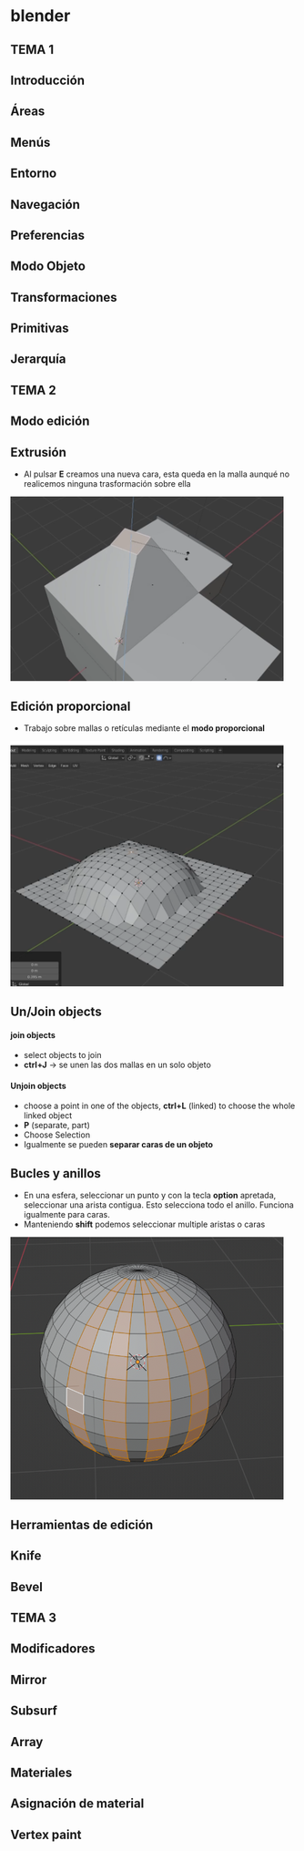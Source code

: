 # blender

## TEMA 1

## Introducción
## Áreas
## Menús
## Entorno
## Navegación
## Preferencias
## Modo Objeto
## Transformaciones
## Primitivas
## Jerarquía

## TEMA 2

## Modo edición

## Extrusión
- Al pulsar **E** creamos una nueva cara, esta queda en la malla aunqué no realicemos ninguna trasformación sobre ella  

<img src="https://raw.githubusercontent.com/manviny/blender/main/assets/extrusion.png" width="480">

## Edición proporcional
- Trabajo sobre mallas o retículas mediante el **modo proporcional**

<img src="https://raw.githubusercontent.com/manviny/blender/main/assets/edicion_proporcional.png" width="480">

## Un/Join objects
#### join objects
- select objects to join
- **ctrl+J** -> se unen las dos mallas en un solo objeto
#### Unjoin objects
- choose a point in one of the objects, **ctrl+L** (linked) to choose the whole linked object
- **P** (separate, part)
- Choose Selection
- Igualmente se pueden __separar caras de un objeto__

## Bucles y anillos
- En una esfera, seleccionar un punto y con la tecla **option** apretada, seleccionar una arista contigua. Esto selecciona todo el anillo. Funciona igualmente para caras.
- Manteniendo **shift** podemos seleccionar multiple aristas o caras

<img src="https://raw.githubusercontent.com/manviny/blender/main/assets/seleccion_anillo.png" width="480">


## Herramientas de edición

## Knife

## Bevel

## TEMA 3


## Modificadores

## Mirror

## Subsurf

## Array

## Materiales

## Asignación de material

## Vertex paint

## 

## 









